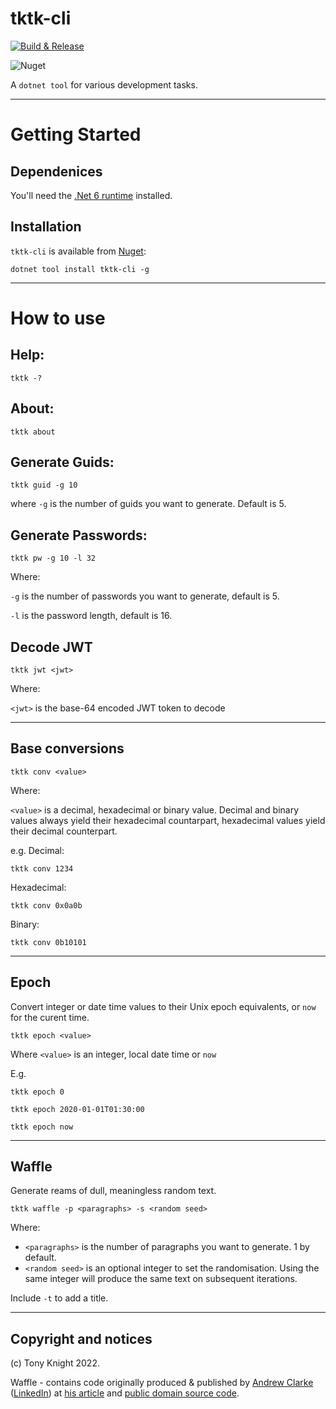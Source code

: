 # tktk-cli

[![Build & Release](https://github.com/tonycknight/tktk-cli/actions/workflows/build.yml/badge.svg)](https://github.com/tonycknight/tktk-cli/actions/workflows/build.yml)

![Nuget](https://img.shields.io/nuget/v/tktk-cli)

A `dotnet tool` for various development tasks.

---

# Getting Started

## Dependenices

You'll need the [.Net 6 runtime](https://dotnet.microsoft.com/en-us/download/dotnet/6.0) installed.

## Installation

``tktk-cli`` is available from [Nuget](https://www.nuget.org/packages/tktk-cli/):

```
dotnet tool install tktk-cli -g
```

---

# How to use

## Help:

```
tktk -?
```

## About:

```
tktk about
```

## Generate Guids:

```
tktk guid -g 10
```

where `-g` is the number of guids you want to generate. Default is 5.

## Generate Passwords:

```
tktk pw -g 10 -l 32
```

Where:

`-g` is the number of passwords you want to generate, default is 5.

`-l` is the password length, default is 16.

## Decode JWT

```
tktk jwt <jwt>
```

Where:

`<jwt>` is the base-64 encoded JWT token to decode

---

## Base conversions

```
tktk conv <value>
```

Where: 

`<value>` is a decimal, hexadecimal or binary value. Decimal and binary values always yield their hexadecimal countarpart, hexadecimal values yield their decimal counterpart.

e.g. Decimal:

```
tktk conv 1234
```

Hexadecimal:

```
tktk conv 0x0a0b
```

Binary:

```
tktk conv 0b10101
```

---

## Epoch

Convert integer or date time values to their Unix epoch equivalents, or `now` for the curent time.

```
tktk epoch <value>
```

Where `<value>` is an integer, local date time or `now`

E.g.

`tktk epoch 0`

`tktk epoch 2020-01-01T01:30:00`

`tktk epoch now`


---

## Waffle

Generate reams of dull, meaningless random text.  

```
tktk waffle -p <paragraphs> -s <random seed>
```

Where:
* `<paragraphs>` is the number of paragraphs you want to generate. 1 by default.
* `<random seed>` is an optional integer to set the randomisation. Using the same integer will produce the same text on subsequent iterations.

Include `-t` to add a title.

---

## Copyright and notices

(c) Tony Knight 2022.

Waffle - contains code originally produced & published by [Andrew Clarke](https://www.red-gate.com/simple-talk/author/andrew-clarke/) ([LinkedIn](https://www.linkedin.com/in/andrewclarke6/))
at [his article](https://www.red-gate.com/simple-talk/development/dotnet-development/the-waffle-generator/) and [public domain source code](https://www.red-gate.com/simple-talk/wp-content/uploads/imported/465-WaffleEngine.cs.txt).

